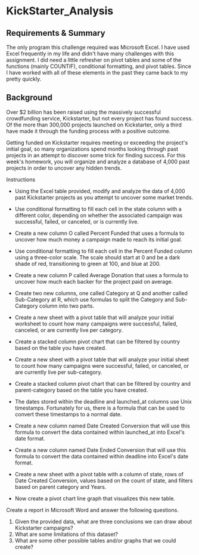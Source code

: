 # KickStarter_Analysis

## Requirements & Summary
The only program this challenge required was Microsoft Excel. I have used Excel frequently in my life and didn't have many challenges with this assignment. I did need a little refresher on pivot tables and some of the functions (mainly COUNTIF), conditional formatting, and pivot tables. Since I have worked with all of these elements in the past they came back to my pretty quickly.


## Background

Over $2 billion has been raised using the massively successful crowdfunding service, Kickstarter, but not every project has found success. Of the more than 300,000 projects launched on Kickstarter, only a third have made it through the funding process with a positive outcome.

Getting funded on Kickstarter requires meeting or exceeding the project's initial goal, so many organizations spend months looking through past projects in an attempt to discover some trick for finding success. For this week's homework, you will organize and analyze a database of 4,000 past projects in order to uncover any hidden trends.


Instructions

- Using the Excel table provided, modify and analyze the data of 4,000 past Kickstarter projects as you attempt to uncover some market trends.

- Use conditional formatting to fill each cell in the state column with a different color, depending on whether the associated campaign was successful, failed, or canceled, or is currently live.

- Create a new column O called Percent Funded that uses a formula to uncover how much money a campaign made to reach its initial goal.

- Use conditional formatting to fill each cell in the Percent Funded column using a three-color scale. The scale should start at 0 and be a dark shade of red, transitioning to green at 100, and blue at 200.

- Create a new column P called Average Donation that uses a formula to uncover how much each backer for the project paid on average.

- Create two new columns, one called Category at Q and another called Sub-Category at R, which use formulas to split the Category and Sub-Category column into two parts.

- Create a new sheet with a pivot table that will analyze your initial worksheet to count how many campaigns were successful, failed, canceled, or are currently live per category.

- Create a stacked column pivot chart that can be filtered by country based on the table you have created.

- Create a new sheet with a pivot table that will analyze your initial sheet to count how many campaigns were successful, failed, or canceled, or are currently live per sub-category.

- Create a stacked column pivot chart that can be filtered by country and parent-category based on the table you have created.

- The dates stored within the deadline and launched_at columns use Unix timestamps. Fortunately for us, there is a formula that can be used to convert these timestamps to a normal date.

- Create a new column named Date Created Conversion that will use this formula to convert the data contained within launched_at into Excel's date format.

- Create a new column named Date Ended Conversion that will use this formula to convert the data contained within deadline into Excel's date format.

- Create a new sheet with a pivot table with a column of state, rows of Date Created Conversion, values based on the count of state, and filters based on parent category and Years.

- Now create a pivot chart line graph that visualizes this new table.


Create a report in Microsoft Word and answer the following questions.

1. Given the provided data, what are three conclusions we can draw about Kickstarter campaigns?
2. What are some limitations of this dataset?
3. What are some other possible tables and/or graphs that we could create?
